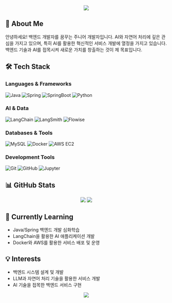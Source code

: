 <div align="center">
  <img src="https://capsule-render.vercel.app/api?type=waving&color=auto&height=200&section=header&text=Welcome%20to%20my%20GitHub&fontSize=50" />
</div>

## 👋 About Me
안녕하세요! 백엔드 개발자를 꿈꾸는 주니어 개발자입니다.
AI와 자연어 처리에 깊은 관심을 가지고 있으며, 특히 AI를 활용한 혁신적인 서비스 개발에 열정을 가지고 있습니다.
백엔드 기술과 AI를 접목시켜 새로운 가치를 창출하는 것이 제 목표입니다.

## 🛠 Tech Stack
### Languages & Frameworks
![Java](https://img.shields.io/badge/Java-007396?style=flat-square&logo=java&logoColor=white)
![Spring](https://img.shields.io/badge/Spring-6DB33F?style=flat-square&logo=spring&logoColor=white)
![SpringBoot](https://img.shields.io/badge/Spring_Boot-6DB33F?style=flat-square&logo=spring-boot&logoColor=white)
![Python](https://img.shields.io/badge/Python-3776AB?style=flat-square&logo=python&logoColor=white)

### AI & Data
![LangChain](https://img.shields.io/badge/LangChain-000000?style=flat-square&logo=chainlink&logoColor=white)
![LangSmith](https://img.shields.io/badge/LangSmith-000000?style=flat-square&logo=chainlink&logoColor=white)
![Flowise](https://img.shields.io/badge/Flowise-FF6B6B?style=flat-square&logo=flowwise&logoColor=white)

### Databases & Tools
![MySQL](https://img.shields.io/badge/MySQL-4479A1?style=flat-square&logo=mysql&logoColor=white)
![Docker](https://img.shields.io/badge/Docker-2496ED?style=flat-square&logo=docker&logoColor=white)
![AWS EC2](https://img.shields.io/badge/AWS_EC2-232F3E?style=flat-square&logo=amazon-aws&logoColor=white)

### Development Tools
![Git](https://img.shields.io/badge/Git-F05032?style=flat-square&logo=git&logoColor=white)
![GitHub](https://img.shields.io/badge/GitHub-181717?style=flat-square&logo=github&logoColor=white)
![Jupyter](https://img.shields.io/badge/Jupyter-F37626?style=flat-square&logo=jupyter&logoColor=white)

## 📊 GitHub Stats
<div align="center">
  <img src="https://github-readme-stats.vercel.app/api?username=summit1123&show_icons=true&theme=radical" />
  <img src="https://github-readme-stats.vercel.app/api/top-langs/?username=summit1123&layout=compact&theme=radical" />
</div>

## 🌱 Currently Learning
- Java/Spring 백엔드 개발 심화학습
- LangChain을 활용한 AI 애플리케이션 개발
- Docker와 AWS를 활용한 서비스 배포 및 운영

## 💡 Interests
- 백엔드 시스템 설계 및 개발
- LLM과 자연어 처리 기술을 활용한 서비스 개발
- AI 기술을 접목한 백엔드 서비스 구현

<div align="center">
  <img src="https://capsule-render.vercel.app/api?type=waving&color=auto&height=100&section=footer" />
</div>
